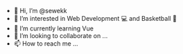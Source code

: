 - 👋 Hi, I’m @sewekk
- 👀 I’m interested in Web Development  :computer:  and Basketball :basketball:
- 🌱 I’m currently learning Vue
- 💞️ I’m looking to collaborate on ...
- 📫 How to reach me ...

<!---
sewekk/sewekk is a ✨ special ✨ repository because its `README.md` (this file) appears on your GitHub profile.
You can click the Preview link to take a look at your changes.
--->
